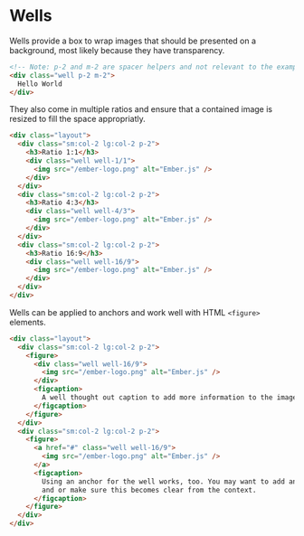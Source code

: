 # Wells

Wells provide a box to wrap images that should be presented on a background, most likely because they have transparency.

```html
<!-- Note: p-2 and m-2 are spacer helpers and not relevant to the example -->
<div class="well p-2 m-2">
  Hello World
</div>
```

They also come in multiple ratios and ensure that a contained image is resized to fill the space appropriatly.

```html
<div class="layout">
  <div class="sm:col-2 lg:col-2 p-2">
    <h3>Ratio 1:1</h3>
    <div class="well well-1/1">
      <img src="/ember-logo.png" alt="Ember.js" />
    </div>
  </div>
  <div class="sm:col-2 lg:col-2 p-2">
    <h3>Ratio 4:3</h3>
    <div class="well well-4/3">
      <img src="/ember-logo.png" alt="Ember.js" />
    </div>
  </div>
  <div class="sm:col-2 lg:col-2 p-2">
    <h3>Ratio 16:9</h3>
    <div class="well well-16/9">
      <img src="/ember-logo.png" alt="Ember.js" />
    </div>
  </div>
</div>
```

Wells can be applied to anchors and work well with HTML `<figure>` elements.

```html
<div class="layout">
  <div class="sm:col-2 lg:col-2 p-2">
    <figure>
      <div class="well well-16/9">
        <img src="/ember-logo.png" alt="Ember.js" />
      </div>
      <figcaption>
        A well thought out caption to add more information to the image above
      </figcaption>
    </figure>
  </div>
  <div class="sm:col-2 lg:col-2 p-2">
    <figure>
      <a href="#" class="well well-16/9">
        <img src="/ember-logo.png" alt="Ember.js" />
      </a>
      <figcaption>
        Using an anchor for the well works, too. You may want to add an additional link to the text
        and or make sure this becomes clear from the context.
      </figcaption>
    </figure>
  </div>
</div>
```
